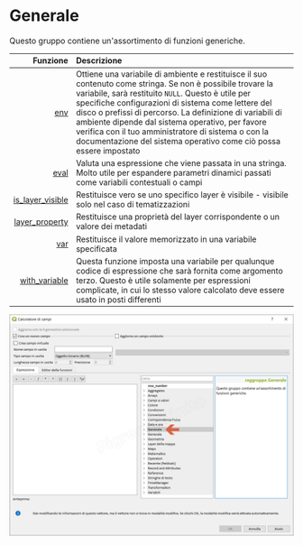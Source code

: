 # Generale

Questo gruppo contiene un'assortimento di funzioni generiche.

| Funzione  | Descrizione|
|----------:|:-----------|
|[env](env.html)|	Ottiene una variabile di ambiente e restituisce il suo contenuto come stringa. Se non è possibile trovare la variabile, sarà restituito `NULL`. Questo è utile per specifiche configurazioni di sistema come lettere del disco o prefissi di percorso. La definizione di variabili di ambiente dipende dal sistema operativo, per favore verifica con il tuo amministratore di sistema o con la documentazione del sistema operativo come ciò possa essere impostato|
|[eval](eval.html)|Valuta una espressione che viene passata in una stringa. Molto utile per espandere parametri dinamici passati come variabili contestuali o campi|
|[is_layer_visible](is_layer_visible.html)|Restituisce vero se uno specifico layer è visibile - visibile solo nel caso di tematizzazioni|
|[layer_property](layer_property.html)|Restituisce una proprietà del layer corrispondente o un valore dei metadati|
|[var](var.html)|	Restituisce il valore memorizzato in una variabile specificata|
|[with_variable](with_variable.html)|Questa funzione imposta una variabile per qualunque codice di espressione che sarà fornita come argomento terzo. Questo è utile solamente per espressioni complicate, in cui lo stesso valore calcolato deve essere usato in posti differenti|

![](/img/generale/gruppo_generale1.png)
